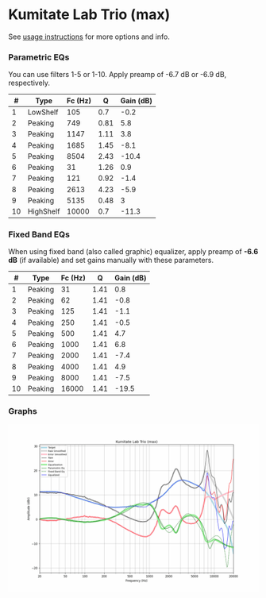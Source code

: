 # Kumitate Lab Trio (max)
See [usage instructions](https://github.com/jaakkopasanen/AutoEq#usage) for more options and info.

### Parametric EQs
You can use filters 1-5 or 1-10. Apply preamp of -6.7 dB or -6.9 dB, respectively.

|   # | Type      |   Fc (Hz) |    Q |   Gain (dB) |
|-----|-----------|-----------|------|-------------|
|   1 | LowShelf  |       105 | 0.7  |        -0.2 |
|   2 | Peaking   |       749 | 0.81 |         5.8 |
|   3 | Peaking   |      1147 | 1.11 |         3.8 |
|   4 | Peaking   |      1685 | 1.45 |        -8.1 |
|   5 | Peaking   |      8504 | 2.43 |       -10.4 |
|   6 | Peaking   |        31 | 1.26 |         0.9 |
|   7 | Peaking   |       121 | 0.92 |        -1.4 |
|   8 | Peaking   |      2613 | 4.23 |        -5.9 |
|   9 | Peaking   |      5135 | 0.48 |         3   |
|  10 | HighShelf |     10000 | 0.7  |       -11.3 |

### Fixed Band EQs
When using fixed band (also called graphic) equalizer, apply preamp of **-6.6 dB** (if available) and set gains manually with these parameters.

|   # | Type    |   Fc (Hz) |    Q |   Gain (dB) |
|-----|---------|-----------|------|-------------|
|   1 | Peaking |        31 | 1.41 |         0.8 |
|   2 | Peaking |        62 | 1.41 |        -0.8 |
|   3 | Peaking |       125 | 1.41 |        -1.1 |
|   4 | Peaking |       250 | 1.41 |        -0.5 |
|   5 | Peaking |       500 | 1.41 |         4.7 |
|   6 | Peaking |      1000 | 1.41 |         6.8 |
|   7 | Peaking |      2000 | 1.41 |        -7.4 |
|   8 | Peaking |      4000 | 1.41 |         4.9 |
|   9 | Peaking |      8000 | 1.41 |        -7.5 |
|  10 | Peaking |     16000 | 1.41 |       -19.5 |

### Graphs
![](./Kumitate%20Lab%20Trio%20(max).png)
